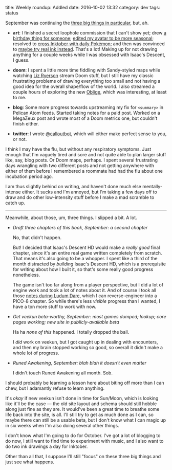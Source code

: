 title: Weekly roundup: Addled
date: 2016-10-02 13:32
category: dev
tags: status

September was continuing the [three big things in particular]({filename}2016-08-07-weekly-roundup-three-big-things.markdown), but, ah.

- **art**: I finished a secret loophole commission that I can't show yet; drew [a birthday thing for someone](https://twitter.com/eevee/status/780545709988716544); [edited my avatar to be more seasonal](https://twitter.com/eevee/status/782347066248835072); resolved to [cross Inktober with daily Pokémon](https://twitter.com/eevee/status/782387497573634048); and then was convinced to [maybe try real ink instead](https://twitter.com/eevee/status/782408171956514816).  That's a lot!  Making up for not drawing anything for a couple weeks while I was obsessed with Isaac's Descent, I guess.

- **doom**: I spent a little more time fiddling with Sandy-styled maps while watching [Liz Ryerson](https://twitter.com/ellaguro/) stream Doom stuff, but I still have my classic frustrating problems of drawing everything too small and not having a good idea for the overall shape/flow of the world.  I also streamed a couple hours of exploring the new [Oblige](http://oblige.sourceforge.net/), which was interesting, at least to me.

- **blog**: Some more progress towards upstreaming my fix for `<summary>` in Pelican Atom feeds.  Started taking notes for a paid post.  Worked on a MegaZeux post and wrote most of a Doom metrics one, but couldn't finish either.

- **twitter**: I wrote [@calloutbot](https://twitter.com/calloutbot), which will either make perfect sense to you, or not.

I think I may have the flu, but without any respiratory symptoms.  Just enough that I'm vaguely tired and sore and not quite able to plan larger stuff like, say, blog posts.  Or Doom maps, perhaps.  I spent several frustrating days wrangling with two different posts and not getting anywhere with either of them before I remembered a roommate had had the flu about one incubation period ago.

I am thus slightly behind on writing, and haven't done much else mentally-intense either.  It sucks and I'm annoyed, but I'm taking a few days off to draw and do other low-intensity stuff before I make a mad scramble to catch up.

----

Meanwhile, about those, um, three things.  I slipped a bit.  A lot.

- _Draft three chapters of this book, September: a second chapter_

    No, that didn't happen.

    But!  I decided that Isaac's Descent HD would make a _really good_ final chapter, since it's an entire real game written completely from scratch.  That means it's also going to be a whopper.  I spent like a third of the month distracted by _building_ Isaac's Descent HD, which is a prerequisite for writing about how I built it, so that's some really good progress nonetheless.
    
    The game isn't too far along from a player perspective, but I did a lot of engine work and took a lot of notes about it.  And of course I took all those [notes during Ludum Dare]({filename}/release/2016-08-29-i-entered-ludum-dare-36.markdown), which I can reverse-engineer into a PICO-8 chapter.  So while there's less _visible_ progress than I wanted, I have a ton more stuff to work with now.

- _Get veekun beta-worthy, September: most games dumped; lookup; core pages working; new site in publicly-available beta_

    Ha ha _none of this_ happened.  I totally dropped the ball.

    I _did_ work on veekun, but I got caught up in dealing with encounters, and then my brain stopped working so good, so overall it didn't make a whole lot of progress.

- _Runed Awakening, September: blah blah it doesn't even matter_

    I didn't touch Runed Awakening all month.  Sob.

I should probably be learning a lesson here about biting off more than I can chew, but I adamantly refuse to learn anything.

It's _okay_ if new veekun isn't done in time for Sun/Moon, which is looking like it'll be the case — the old site layout and schema should still hobble along just fine as they are.  It would've been a great time to breathe some life back into the site, is all.  I'll still try to get as much done as I can, so maybe there can still be a usable beta, but I don't know what I can magic up in six weeks when I'm also doing several other things.

I don't know what I'm going to do for October.  I've got a lot of blogging to do now, I still want to find time to experiment with music, and I also want to do two ink drawings a day for Inktober.

Other than all that, I suppose I'll still "focus" on these three big things and just see what happens.
